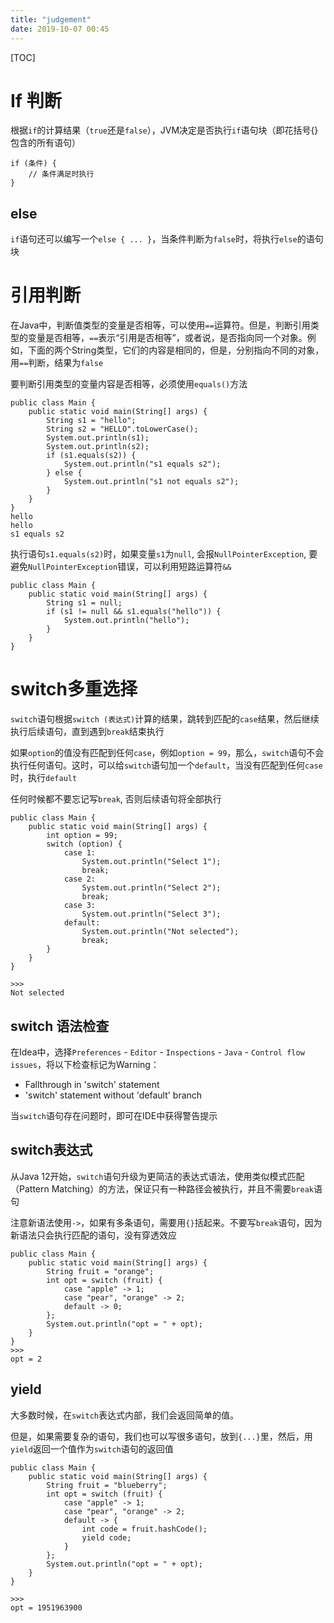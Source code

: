 ```yaml
---
title: "judgement"
date: 2019-10-07 00:45
---
```

[TOC]



# If 判断

根据`if`的计算结果（`true`还是`false`），JVM决定是否执行`if`语句块（即花括号{}包含的所有语句）

```
if (条件) {
    // 条件满足时执行
}
```



## else

`if`语句还可以编写一个`else { ... }`，当条件判断为`false`时，将执行`else`的语句块





# 引用判断

在Java中，判断值类型的变量是否相等，可以使用`==`运算符。但是，判断引用类型的变量是否相等，`==`表示“引用是否相等”，或者说，是否指向同一个对象。例如，下面的两个String类型，它们的内容是相同的，但是，分别指向不同的对象，用`==`判断，结果为`false`



要判断引用类型的变量内容是否相等，必须使用`equals()`方法

```
public class Main {
    public static void main(String[] args) {
        String s1 = "hello";
        String s2 = "HELLO".toLowerCase();
        System.out.println(s1);
        System.out.println(s2);
        if (s1.equals(s2)) {
            System.out.println("s1 equals s2");
        } else {
            System.out.println("s1 not equals s2");
        }
    }
}
hello
hello
s1 equals s2
```



执行语句`s1.equals(s2)`时，如果变量`s1`为`null`, 会报`NullPointerException`, 要避免`NullPointerException`错误，可以利用短路运算符`&&`

```
public class Main {
    public static void main(String[] args) {
        String s1 = null;
        if (s1 != null && s1.equals("hello")) {
            System.out.println("hello");
        }
    }
}
```







# switch多重选择

`switch`语句根据`switch (表达式)`计算的结果，跳转到匹配的`case`结果，然后继续执行后续语句，直到遇到`break`结束执行

如果`option`的值没有匹配到任何`case`，例如`option = 99`，那么，`switch`语句不会执行任何语句。这时，可以给`switch`语句加一个`default`，当没有匹配到任何`case`时，执行`default`

任何时候都不要忘记写`break`, 否则后续语句将全部执行

```
public class Main {
    public static void main(String[] args) {
        int option = 99;
        switch (option) {
            case 1:
                System.out.println("Select 1");
                break;
            case 2:
                System.out.println("Select 2");
                break;
            case 3:
                System.out.println("Select 3");
            default:
                System.out.println("Not selected");
                break;
        }
    }
}

>>>
Not selected
```



## switch 语法检查

在Idea中，选择`Preferences` - `Editor` - `Inspections` - `Java` - `Control flow issues`，将以下检查标记为Warning：

- Fallthrough in 'switch' statement
- 'switch' statement without 'default' branch

当`switch`语句存在问题时，即可在IDE中获得警告提示



## switch表达式

从Java 12开始，`switch`语句升级为更简洁的表达式语法，使用类似模式匹配（Pattern Matching）的方法，保证只有一种路径会被执行，并且不需要`break`语句

注意新语法使用`->`，如果有多条语句，需要用`{}`括起来。不要写`break`语句，因为新语法只会执行匹配的语句，没有穿透效应

```
public class Main {
    public static void main(String[] args) {
        String fruit = "orange";
        int opt = switch (fruit) {
            case "apple" -> 1;
            case "pear", "orange" -> 2;
            default -> 0;
        };
        System.out.println("opt = " + opt);
    }
}
>>>
opt = 2
```



## yield

大多数时候，在`switch`表达式内部，我们会返回简单的值。

但是，如果需要复杂的语句，我们也可以写很多语句，放到`{...}`里，然后，用`yield`返回一个值作为`switch`语句的返回值

```
public class Main {
    public static void main(String[] args) {
        String fruit = "blueberry";
        int opt = switch (fruit) {
            case "apple" -> 1;
            case "pear", "orange" -> 2;
            default -> {
                int code = fruit.hashCode();
                yield code;
            }
        };
        System.out.println("opt = " + opt);
    }
}

>>>
opt = 1951963900
```





